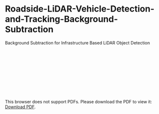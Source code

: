 # Roadside-LiDAR-Vehicle-Detection-and-Tracking-Background-Subtraction
Background Subtraction for Infrastructure Based LiDAR Object Detection

<!-- <image src="./LiDAR_Object_Detection.pdf" type = "application/pdf" /> -->

<object data="https://github.com/TeRyZh/Roadside-LiDAR-Vehicle-Detection-and-Tracking-Background-Subtraction/blob/main/LiDAR_Object_Detection.pdf" type="application/pdf" width="700px" height="700px">
    <embed src="https://github.com/TeRyZh/Roadside-LiDAR-Vehicle-Detection-and-Tracking-Background-Subtraction/blob/main/LiDAR_Object_Detection.pdf">
        <p>This browser does not support PDFs. Please download the PDF to view it: <a href="https://github.com/TeRyZh/Roadside-LiDAR-Vehicle-Detection-and-Tracking-Background-Subtraction/blob/main/LiDAR_Object_Detection.pdf">Download PDF</a>.</p>
    </embed>
</object>
